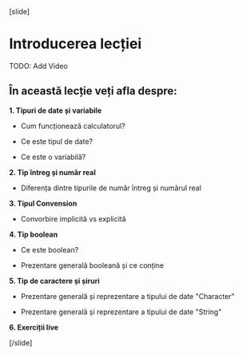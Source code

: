 [slide]
# Introducerea lecției

TODO: Add Video

## În această lecție veți afla despre:

**1. Tipuri de date și variabile**

- Cum funcționează calculatorul?

- Ce este tipul de date?

- Ce este o variabilă?

**2. Tip întreg și număr real**

- Diferența dintre tipurile de număr întreg și numărul real

**3. Tipul Convension**

- Convorbire implicită vs explicită

**4. Tip boolean**

- Ce este boolean?

- Prezentare generală booleană și ce conține

**5. Tip de caractere și șiruri**

- Prezentare generală și reprezentare a tipului de date "Character"

- Prezentare generală și reprezentare a tipului de date "String"

**6. Exerciții live**





[/slide]